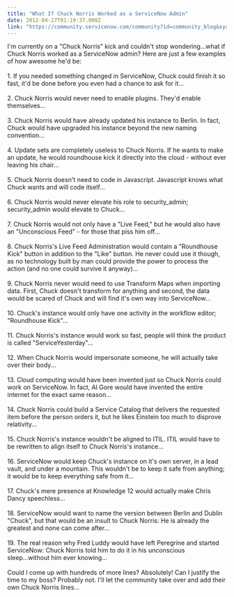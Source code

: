 ```yaml
---
title: "What If Chuck Norris Worked as a ServiceNow Admin"
date: 2012-04-27T01:19:37.000Z
link: "https://community.servicenow.com/community?id=community_blog&sys_id=6cdc2665dbd0dbc01dcaf3231f9619ef"
---
```

<p>I'm currently on a "Chuck Norris" kick and couldn't stop wondering...what if Chuck Norris worked as a ServiceNow admin? Here are just a few examples of how awesome he'd be:<br /><br />1. If you needed something changed in ServiceNow, Chuck could finish it so fast, it'd be done before you even had a chance to ask for it...<br /><br />2. Chuck Norris would never need to enable plugins. They'd enable themselves...<br /><br />3. Chuck Norris would have already updated his instance to Berlin. In fact, Chuck would have upgraded his instance beyond the new naming convention...<br /><br />4. Update sets are completely useless to Chuck Norris. If he wants to make an update, he would roundhouse kick it directly into the cloud - without ever leaving his chair...<br /><br />5. Chuck Norris doesn't need to code in Javascript. Javascript knows what Chuck wants and will code itself...<br /><br />6. Chuck Norris would never elevate his role to security_admin; security_admin would elevate to Chuck...<br /><br />7. Chuck Norris would not only have a "Live Feed," but he would also have an "Unconscious Feed" - for those that piss him off...<br /><br />8. Chuck Norris's Live Feed Administration would contain a "Roundhouse Kick" button in addition to the "Like" button. He never could use it though, as no technology built by man could provide the power to process the action (and no one could survive it anyway)...<br /><br />9. Chuck Norris never would need to use Transform Maps when importing data. First, Chuck doesn't transform for anything and second, the data would be scared of Chuck and will find it's own way into ServiceNow...<br /><br />10. Chuck's instance would only have one activity in the workflow editor; "Roundhouse Kick"...<br /><br />11. Chuck Norris's instance would work so fast, people will think the product is called "ServiceYesterday"...<br /><br />12. When Chuck Norris would impersonate someone, he will actually take over their body...<br /><br />13. Cloud computing would have been invented just so Chuck Norris could work on ServiceNow. In fact, Al Gore would have invented the entire internet for the exact same reason...<br /><br />14. Chuck Norris could build a Service Catalog that delivers the requested item before the person orders it, but he likes Einstein too much to disprove relativity...<br /><br />15. Chuck Norris's instance wouldn't be aligned to ITIL. ITIL would have to be rewritten to align itself to Chuck Norris's instance...<br /><br />16. ServiceNow would keep Chuck's instance on it's own server, in a lead vault, and under a mountain. This wouldn't be to keep it safe from anything; it would be to keep everything safe from it...<br /><br />17. Chuck's mere presence at Knowledge 12 would actually make Chris Dancy speechless...<br /><br />18. ServiceNow would want to name the version between Berlin and Dublin "Chuck", but that would be an insult to Chuck Norris: He is already the greatest and none can come after...<br /><br />19. The real reason why Fred Luddy would have left Peregrine and started ServiceNow: Chuck Norris told him to do it in his unconscious sleep...without him ever knowing...<br /><br />Could I come up with hundreds of more lines? Absolutely! Can I justify the time to my boss? Probably not. I'll let the community take over and add their own Chuck Norris lines...</p>